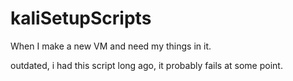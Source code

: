 # kaliSetupScripts
When I make a new VM and need my things in it.

outdated, i had this script long ago, it probably fails at some point.

